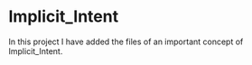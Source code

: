 # Implicit_Intent
In this project I have added the files of an important concept of Implicit_Intent.
